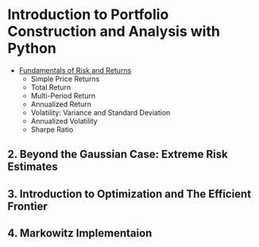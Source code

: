 # Introduction to Portfolio Construction and Analysis with Python

- [Fundamentals of Risk and Returns](Fundamentals_of_Risk_and_Returns.ipynb)
  - Simple Price Returns
  - Total Return
  - Multi-Period Return
  - Annualized Return
  - Volatility: Variance and Standard Deviation
  - Annualized Volatility
  - Sharpe Ratio

## 2. Beyond the Gaussian Case: Extreme Risk Estimates

## 3. Introduction to Optimization and The Efficient Frontier

## 4. Markowitz Implementaion

